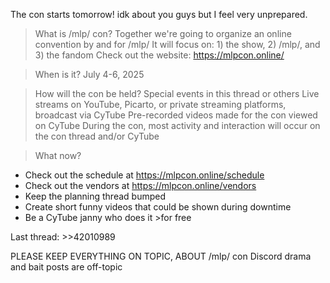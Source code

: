 The con starts tomorrow!
idk about you guys but I feel very unprepared.

>What is /mlp/ con?
Together we're going to organize an online convention by and for /mlp/
It will focus on: 1) the show, 2) /mlp/, and 3) the fandom
Check out the website: https://mlpcon.online/

>When is it?
July 4-6, 2025

>How will the con be held?
Special events in this thread or others
Live streams on YouTube, Picarto, or private streaming platforms, broadcast via CyTube
Pre-recorded videos made for the con viewed on CyTube
During the con, most activity and interaction will occur on the con thread and/or CyTube

>What now?
- Check out the schedule at https://mlpcon.online/schedule
- Check out the vendors at https://mlpcon.online/vendors
- Keep the planning thread bumped
- Create short funny videos that could be shown during downtime
- Be a CyTube janny who does it >for free

Last thread: >>42010989

PLEASE KEEP EVERYTHING ON TOPIC, ABOUT /mlp/ con
Discord drama and bait posts are off-topic
